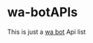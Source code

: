 # wa-botAPIs
This is just a [wa bot](https://github.com/Awesome-Tofu/Gojo-Satoru/tree/Zero-two) Api list
